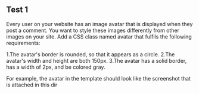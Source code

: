 ## Test 1

Every user on your website has an image avatar that is displayed when they post a comment. You want to style these images differently from other images on your site. Add a CSS class named avatar that fulfils the following requirements:

1.The avatar's border is rounded, so that it appears as a circle.
2.The avatar's width and height are both 150px.
3.The avatar has a solid border, has a width of 2px, and be colored gray.

For example, the avatar in the template should look like the screenshot that is attached in this dir


